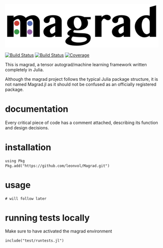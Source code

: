 <p align="center">
  <img src="https://raw.githubusercontent.com/leonvol/magrad/master/docs/magrad_large.png">
</p>

[![Build Status](https://github.com/leonvol/Magrad/workflows/CI/badge.svg)](https://github.com/leonvol/Magrad/actions)
[![Build Status](https://travis-ci.com/leonvol/Magrad.svg?branch=master)](https://travis-ci.com/leonvol/Magrad)
[![Coverage](https://codecov.io/gh/leonvol/Magrad/branch/master/graph/badge.svg)](https://codecov.io/gh/leonvol/Magrad)



This is magrad, a tensor autograd/machine learning framework written completely in Julia.

Although the magrad project follows the typical Julia package structure, it is not named Magrad.jl as it should not be confused as an officially registered package.

# documentation
Every critical piece of code has a comment attached, describing its function and design decisions.

# installation
```
using Pkg
Pkg.add("https://github.com/leonvol/Magrad.git")
```

# usage
```
# will follow later 
```

# running tests locally
Make sure to have activated the magrad environment
```
include("test/runtests.jl")
```